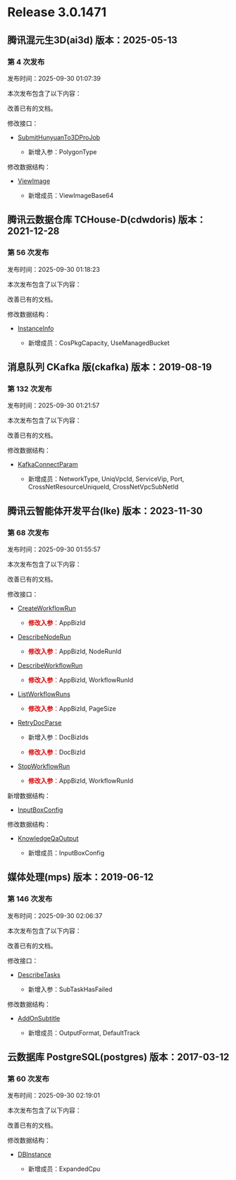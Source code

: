 # Release 3.0.1471

## 腾讯混元生3D(ai3d) 版本：2025-05-13

### 第 4 次发布

发布时间：2025-09-30 01:07:39

本次发布包含了以下内容：

改善已有的文档。

修改接口：

* [SubmitHunyuanTo3DProJob](https://cloud.tencent.com/document/api/1804/123447)

	* 新增入参：PolygonType


修改数据结构：

* [ViewImage](https://cloud.tencent.com/document/api/1804/120828#ViewImage)

	* 新增成员：ViewImageBase64




## 腾讯云数据仓库 TCHouse-D(cdwdoris) 版本：2021-12-28

### 第 56 次发布

发布时间：2025-09-30 01:18:23

本次发布包含了以下内容：

改善已有的文档。

修改数据结构：

* [InstanceInfo](https://cloud.tencent.com/document/api/1387/102385#InstanceInfo)

	* 新增成员：CosPkgCapacity, UseManagedBucket




## 消息队列 CKafka 版(ckafka) 版本：2019-08-19

### 第 132 次发布

发布时间：2025-09-30 01:21:57

本次发布包含了以下内容：

改善已有的文档。

修改数据结构：

* [KafkaConnectParam](https://cloud.tencent.com/document/api/597/40861#KafkaConnectParam)

	* 新增成员：NetworkType, UniqVpcId, ServiceVip, Port, CrossNetResourceUniqueId, CrossNetVpcSubNetId




## 腾讯云智能体开发平台(lke) 版本：2023-11-30

### 第 68 次发布

发布时间：2025-09-30 01:55:57

本次发布包含了以下内容：

改善已有的文档。

修改接口：

* [CreateWorkflowRun](https://cloud.tencent.com/document/api/1759/119570)

	* <font color="#dd0000">**修改入参**：</font>AppBizId

* [DescribeNodeRun](https://cloud.tencent.com/document/api/1759/119569)

	* <font color="#dd0000">**修改入参**：</font>AppBizId, NodeRunId

* [DescribeWorkflowRun](https://cloud.tencent.com/document/api/1759/119568)

	* <font color="#dd0000">**修改入参**：</font>AppBizId, WorkflowRunId

* [ListWorkflowRuns](https://cloud.tencent.com/document/api/1759/119567)

	* <font color="#dd0000">**修改入参**：</font>AppBizId, PageSize

* [RetryDocParse](https://cloud.tencent.com/document/api/1759/105055)

	* 新增入参：DocBizIds

	* <font color="#dd0000">**修改入参**：</font>DocBizId

* [StopWorkflowRun](https://cloud.tencent.com/document/api/1759/119566)

	* <font color="#dd0000">**修改入参**：</font>AppBizId, WorkflowRunId


新增数据结构：

* [InputBoxConfig](https://cloud.tencent.com/document/api/1759/105104#InputBoxConfig)

修改数据结构：

* [KnowledgeQaOutput](https://cloud.tencent.com/document/api/1759/105104#KnowledgeQaOutput)

	* 新增成员：InputBoxConfig




## 媒体处理(mps) 版本：2019-06-12

### 第 146 次发布

发布时间：2025-09-30 02:06:37

本次发布包含了以下内容：

改善已有的文档。

修改接口：

* [DescribeTasks](https://cloud.tencent.com/document/api/862/37613)

	* 新增入参：SubTaskHasFailed


修改数据结构：

* [AddOnSubtitle](https://cloud.tencent.com/document/api/862/37615#AddOnSubtitle)

	* 新增成员：OutputFormat, DefaultTrack




## 云数据库 PostgreSQL(postgres) 版本：2017-03-12

### 第 60 次发布

发布时间：2025-09-30 02:19:01

本次发布包含了以下内容：

改善已有的文档。

修改数据结构：

* [DBInstance](https://cloud.tencent.com/document/api/409/16778#DBInstance)

	* 新增成员：ExpandedCpu





